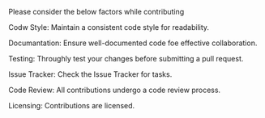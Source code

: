 Please consider the below factors while contributing

Codw Style:
Maintain a consistent code style for readability.

Documantation:
Ensure well-documented code foe effective collaboration.

Testing:
Throughly test your changes before submitting a pull request.

Issue Tracker:
Check the Issue Tracker for tasks.

Code Review:
All contributions undergo a code review process.

Licensing:
Contributions are licensed.
